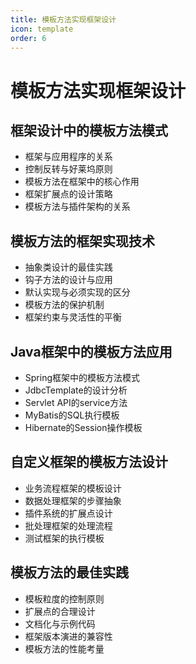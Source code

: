 ```yaml
---
title: 模板方法实现框架设计
icon: template
order: 6
---
```


# 模板方法实现框架设计

## 框架设计中的模板方法模式

- 框架与应用程序的关系
- 控制反转与好莱坞原则
- 模板方法在框架中的核心作用
- 框架扩展点的设计策略
- 模板方法与插件架构的关系

## 模板方法的框架实现技术

- 抽象类设计的最佳实践
- 钩子方法的设计与应用
- 默认实现与必须实现的区分
- 模板方法的保护机制
- 框架约束与灵活性的平衡

## Java框架中的模板方法应用

- Spring框架中的模板方法模式
- JdbcTemplate的设计分析
- Servlet API的service方法
- MyBatis的SQL执行模板
- Hibernate的Session操作模板

## 自定义框架的模板方法设计

- 业务流程框架的模板设计
- 数据处理框架的步骤抽象
- 插件系统的扩展点设计
- 批处理框架的处理流程
- 测试框架的执行模板

## 模板方法的最佳实践

- 模板粒度的控制原则
- 扩展点的合理设计
- 文档化与示例代码
- 框架版本演进的兼容性
- 模板方法的性能考量
